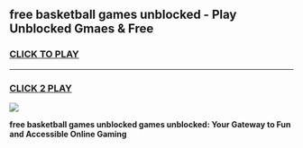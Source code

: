 
## free basketball games unblocked - Play Unblocked Gmaes & Free
<h3>
<a href="https://news.freeplayer.one?title=free_basketball_games_unblocked&ref=23F">CLICK TO PLAY</a></h3>
<hr>

<h3>
<a href="https://news.freeplayer.one?title=free_basketball_games_unblocked&ref=23F">CLICK 2 PLAY</a>
  
</h3>

<a href="https://news.freeplayer.one?title=free_basketball_games_unblocked&ref=23F/"><img src="https://clearcache.store/games.png"></a>


**free basketball games unblocked games unblocked: Your Gateway to Fun and Accessible Online Gaming**
